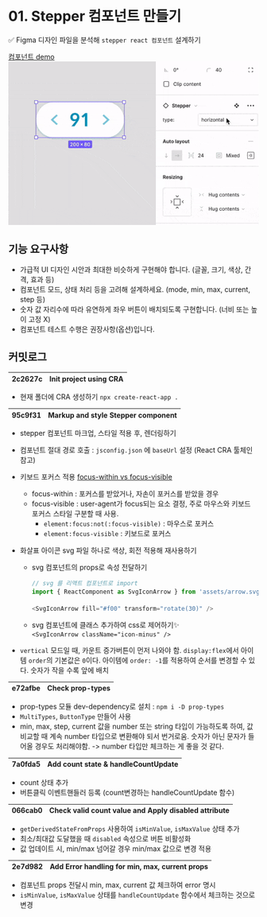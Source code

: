 # 01. Stepper 컴포넌트 만들기 

✅ Figma 디자인 파일을 분석해 `stepper react 컴포넌트` 설계하기  

[컴포넌트 demo](https://chacha912.github.io/react-weekly-test/)  
![stepper figma 디자인](./img/ezgif.com-gif-maker.gif)  

## 기능 요구사항

- 가급적 UI 디자인 시안과 최대한 비슷하게 구현해야 합니다. (글꼴, 크기, 색상, 간격, 효과 등)  
- 컴포넌트 모드, 상태 처리 등을 고려해 설계하세요. (mode, min, max, current, step 등)  
- 숫자 값 자리수에 따라 유연하게 좌우 버튼이 배치되도록 구현합니다. (너비 또는 높이 고정 X)  
- 컴포넌트 테스트 수행은 권장사항(옵션)입니다.

## 커밋로그

2c2627c | Init project using CRA| 
:--:|:--

- 현재 폴더에 CRA 생성하기 `npx create-react-app .`  

95c9f31 | Markup and style Stepper component|
:--:|:--

- stepper 컴포넌트 마크업, 스타일 적용 후, 렌더링하기  
- 컴포넌트 절대 경로 호출 : `jsconfig.json` 에 `baseUrl` 설정 (React CRA 툴체인 참고)  
- 키보드 포커스 적용 [focus-within vs focus-visible](https://bharathvaj.me/blog/focus-vs-within-vs-visible)  
  - focus-within : 포커스를 받았거나, 자손이 포커스를 받았을 경우    
  - focus-visible : user-agent가 focus되는 요소 결정, 주로 마우스와 키보드 포커스 스타일 구분할 때 사용.   
    - `element:focus:not(:focus-visible)` : 마우스로 포커스   
    - `element:focus-visible` : 키보드로 포커스   

- 화살표 아이콘 svg 파일 하나로 색상, 회전 적용해 재사용하기    
  - svg 컴포넌트의 props로 속성 전달하기   
      ```javascript
      // svg 를 리액트 컴포넌트로 import
      import { ReactComponent as SvgIconArrow } from 'assets/arrow.svg';

      <SvgIconArrow fill="#f00" transform="rotate(30)" /> 
      ```  
  - svg 컴포넌트에 클래스 추가하여 css로 제어하기✨   
      `<SvgIconArrow className="icon-minus" />`  
- `vertical` 모드일 때, 카운트 증가버튼이 먼저 나와야 함.  `display:flex`에서 아이템 `order`의 기본값은 `0`이다. 아이템에 `order: -1`를 적용하여 순서를 변경할 수 있다. 숫자가 작을 수록 앞에 배치  


e72afbe | Check prop-types|
:--:|:--

- prop-types 모듈 dev-dependency로 설치 : `npm i -D prop-types`   
- `MultiTypes`, `ButtonType` 만들어 사용  
- min, max, step, current 값을 number 또는 string 타입이 가능하도록 하여, 값 비교할 때 계속 number 타입으로 변환해야 되서 번거로움. 숫자가 아닌 문자가 들어올 경우도 처리해야함. -> number 타입만 체크하는 게 좋을 것 같다.

7a0fda5 | Add count state & handleCountUpdate|
:--:|:--

- count 상태 추가  
- 버튼클릭 이벤트핸들러 등록 (count변경하는 handleCountUpdate 함수)

066cab0 | Check valid count value and Apply disabled attribute |
:--:|:--

- `getDerivedStateFromProps` 사용하여 `isMinValue`, `isMaxValue` 상태 추가  
- 최소/최대값 도달했을 때 `disabled` 속성으로 버튼 비활성화  
- 값 업데이트 시, min/max 넘어갈 경우 min/max 값으로 변경 적용  

2e7d982 | Add Error handling for min, max, current props
:--:|:--

- 컴포넌트 props 전달시 min, max, current 값 체크하여 error 명시     
- `isMinValue`, `isMaxValue` 상태를 `handleCountUpdate` 함수에서 체크하는 것으로 변경  